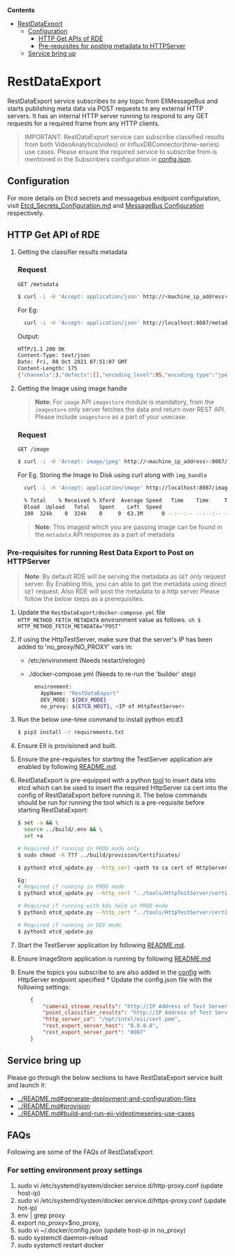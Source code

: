 **Contents**

- [RestDataExport](#restdataexport)
  - [Configuration](#configuration)
    - [HTTP Get APIs of RDE](#http-get-api-of-rde)
    - [Pre-requisites for posting metadata to HTTPServer](#pre-requisites-for-running-Rest-Data-Export-to-Post-on-HTTPServer)
  - [Service bring up](#service-bring-up)
# RestDataExport

RestDataExport service subscribes to any topic from EIIMessageBus and starts publishing meta data via POST requests to any external HTTP servers. It has an internal HTTP server running to respond to any GET requests for a required frame from any HTTP clients.

> IMPORTANT:
> RestDataExport service can subscribe classified results from both VideoAnalytics(video) or InfluxDBConnector(time-series) use cases. Please ensure the required service to subscribe from is mentioned in the Subscribers configuration in [config.json](config.json).

## Configuration

For more details on Etcd secrets and messagebus endpoint configuration, visit [Etcd_Secrets_Configuration.md](https://github.com/open-edge-insights/eii-core/blob/master/Etcd_Secrets_Configuration.md) and
[MessageBus Configuration](https://github.com/open-edge-insights/eii-core/blob/master/common/libs/ConfigMgr/README.md#interfaces) respectively.

## HTTP Get API of RDE

1. Getting the classifier results metadata
    ### Request

    `GET /metadata`
    ```sh
    $ curl -i -H 'Accept: application/json' http://<machine_ip_address>:8087/metadata
    ```
    For Eg:
    ```sh
      curl -i -H 'Accept: application/json' http://localhost:8087/metadata
    ```
    Output:

    ```sh
    HTTP/1.1 200 OK
    Content-Type: text/json
    Date: Fri, 08 Oct 2021 07:51:07 GMT
    Content-Length: 175
    {"channels":3,"defects":[],"encoding_level":95,"encoding_type":"jpeg","frame_number":558,"height":1200,"img_handle":"21af429f85","topic":"camera1_stream_results","width":1920}
    ```

2. Getting the Image using image handle
    > **Note**: For `image` API `imagestore` module is mandatory, from the `imagestore` only server fetches the data and return over REST API. Please include `imagestore` as a part of your usecase.
    ### Request

    `GET /image`
    ```sh
    $ curl -i -H 'Accept: image/jpeg' http://<machine_ip_address>:8087/image?img_handle=<imageid>
    ```
    For Eg.
      Storing the Image to Disk using curl along with `img_handle`
    ```sh
      curl -i -H 'Accept: application/image' http://localhost:8087/image?img_handle=21af429f85 > img.jpeg

      % Total    % Received % Xferd  Average Speed   Time    Time     Time  Current
      Dload  Upload   Total   Spent    Left  Speed
      100  324k    0  324k    0     0  63.3M      0 --:--:-- --:--:-- --:--:-- 63.3M
    ```
    > **Note**: This imageid which you are passing image can be found in the `metadata` API response as a part of metadata

### Pre-requisites for running Rest Data Export to Post on HTTPServer
  >**Note**: By default RDE will be serving the metadata as `GET` *only* request server.
  > By Enabling this, you can able to get the metadata using direct `GET` request. Also RDE will post the metadata to a http server
  Please follow the below steps as a prerequisites.

  1. Update the `RestDataExport/docker-compose.yml` file `HTTP_METHOD_FETCH_METADATA` environment value as follows.
    ```sh
    $   HTTP_METHOD_FETCH_METADATA="POST"
    ```

  2. If using the HttpTestServer, make sure that the server's IP has been added to 'no_proxy/NO_PROXY' vars in:

        - /etc/environment     (Needs restart/relogin)
        - ./docker-compose.yml (Needs to re-run the 'builder' step)

          ```sh
            environment:
              AppName: "RestDataExport"
              DEV_MODE: ${DEV_MODE}
              no_proxy: ${ETCD_HOST}, <IP of HttpTestServer>
          ```

  3. Run the below one-time command to install python etcd3

      ```sh
      $ pip3 install -r requirements.txt
      ```

  4. Ensure EII is provisioned and built.

  5. Ensure the pre-requisites for starting the TestServer application are enabled by following [README.md](https://github.com/open-edge-insights/eii-tools/blob/master/HttpTestServer/README.md#Pre-requisites-for-running-the-HttpTestServer).

  6. RestDataExport is pre-equipped with a python [tool](./etcd_update.py) to insert data into etcd which can be used to insert the required HttpServer ca cert into the config of RestDataExport before running it. The below commands should be run for running the tool which is a pre-requisite before starting RestDataExport:

      ```sh
      $ set -a && \
        source ../build/.env && \
        set +a

      # Required if running in PROD mode only
      $ sudo chmod -R 777 ../build/provision/Certificates/

      $ python3 etcd_update.py --http_cert <path to ca cert of HttpServer> --ca_cert <path to etcd client ca cert> --cert <path to etcd client cert> --key <path to etcd client key> --hostname <IP address of host system> --port <ETCD PORT>

      Eg:
      # Required if running in PROD mode
      $ python3 etcd_update.py --http_cert "../tools/HttpTestServer/certificates/ca_cert.pem" --ca_cert "../build/provision/Certificates/ca/ca_certificate.pem" --cert "../build/provision/Certificates/root/root_client_certificate.pem" --key "../build/provision/Certificates/root/root_client_key.pem" --hostname <IP address of host system> --port <ETCD PORT>

      # Required if running with k8s helm in PROD mode
      $ python3 etcd_update.py --http_cert "../tools/HttpTestServer/certificates/ca_cert.pem" --ca_cert "../build/helm-eii/eii-provision/Certificates/ca/ca_certificate.pem" --cert "../build/helm-eii/eii-provision/Certificates/root/root_client_certificate.pem" --key "../build/helm-eii/eii-provision/Certificates/root/root_client_key.pem" --hostname <IP address of ETCD host system> --port 32379

      # Required if running in DEV mode
      $ python3 etcd_update.py
      ```

  7. Start the TestServer application by following [README.md](https://github.com/open-edge-insights/eii-tools/blob/master/HttpTestServer/README.md#Starting-HttpTestServer).

  8. Ensure ImageStore application is running by following [README.md](https://github.com/open-edge-insights/video-imagestore/blob/master/README.md)

  9. Enure the topics you subscribe to are also added in the [config](config.json) with HttpServer endpoint specified
    * Update the config.json file with the following settings:

      ```json
          {
              "camera1_stream_results": "http://IP Address of Test Server:8082",
              "point_classifier_results": "http://IP Address of Test Server:8082",
              "http_server_ca": "/opt/intel/eii/cert.pem",
              "rest_export_server_host": "0.0.0.0",
              "rest_export_server_port": "8087"
          }
      ```

## Service bring up

Please go through the below sections to have RestDataExport service built and launch it:
- [../README.md#generate-deployment-and-configuration-files](https://github.com/open-edge-insights/eii-core/blob/master/README.md#generate-deployment-and-configuration-files)
- [../README.md#provision](https://github.com/open-edge-insights/eii-core/blob/master/README.md#provision)
- [../README.md#build-and-run-eii-videotimeseries-use-cases](https://github.com/open-edge-insights/eii-core/blob/master/README.md#build-and-run-eii-videotimeseries-use-cases)


## FAQs

Following are some of the FAQs of RestDataExport

### For setting environment proxy settings

  1. sudo vi /etc/systemd/system/docker.service.d/http-proxy.conf (update host-ip)
  2. sudo vi /etc/systemd/system/docker.service.d/https-proxy.conf (update hot-ip)
  3. env | grep proxy
  4. export no_proxy=$no_proxy,<host-ip>
  5. sudo vi ~/.docker/config.json (update host-ip in no_proxy)
  6. sudo systemctl daemon-reload
  7. sudo systemctl restart docker
